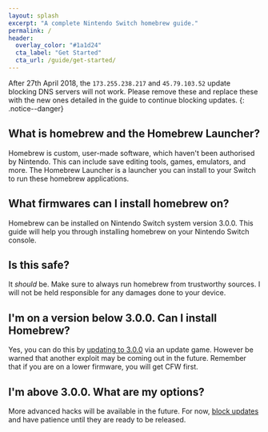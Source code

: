 ```yaml
---
layout: splash
excerpt: "A complete Nintendo Switch homebrew guide."
permalink: /
header:
  overlay_color: "#1a1d24"
  cta_label: "Get Started"
  cta_url: /guide/get-started/
---
```


After 27th April 2018, the `173.255.238.217` and `45.79.103.52` update blocking DNS servers will not work. Please remove these and replace these with the new ones detailed in the guide to continue blocking updates.
{: .notice--danger}

<h2>What is homebrew and the Homebrew Launcher?</h2>
<p>Homebrew is custom, user-made software, which haven't been authorised by Nintendo. This can include save editing tools, games, emulators, and more. The Homebrew Launcher is a launcher you can install to your Switch to run these homebrew applications.</p>

<h2>What firmwares can I install homebrew on?</h2>
<p>Homebrew can be installed on Nintendo Switch system version 3.0.0. This guide will help you through installing homebrew on your Nintendo Switch console.</p>

<h2>Is this safe?</h2>
<p>It <i>should</i> be. Make sure to always run homebrew from trustworthy sources. I will not be held responsible for any damages done to your device.</p>

<h2>I'm on a version below 3.0.0. Can I install Homebrew?</h2>
<p>Yes, you can do this by <a href="/guide/updating-to-3.0.0">updating to 3.0.0</a> via an update game. However be warned that another exploit may be coming out in the future. Remember that if you are on a lower firmware, you will get CFW first.</p>

<h2>I'm above 3.0.0. What are my options?</h2>
<p>More advanced hacks will be available in the future. For now, <a href="/guide/blocking-updates">block updates</a> and have patience until they are ready to be released.</p>
